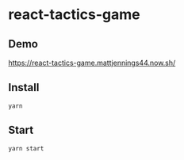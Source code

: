 # react-tactics-game

## Demo

https://react-tactics-game.mattjennings44.now.sh/

## Install

```
yarn
```

## Start

```
yarn start
```

